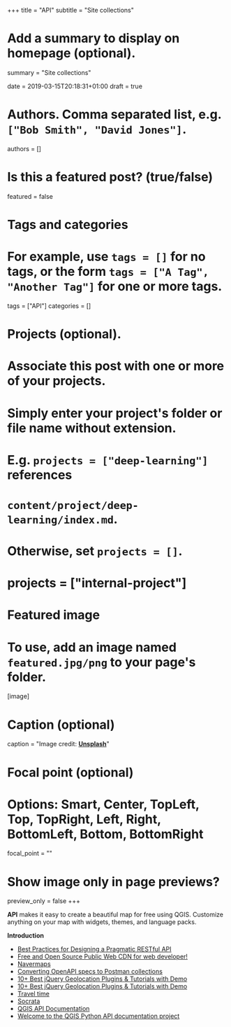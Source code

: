 +++
title = "API"
subtitle = "Site collections"

# Add a summary to display on homepage (optional).
summary = "Site collections"

date = 2019-03-15T20:18:31+01:00
draft = true

# Authors. Comma separated list, e.g. `["Bob Smith", "David Jones"]`.
authors = []


# Is this a featured post? (true/false)
featured = false

# Tags and categories
# For example, use `tags = []` for no tags, or the form `tags = ["A Tag", "Another Tag"]` for one or more tags.
tags = ["API"]
categories = []

# Projects (optional).
#   Associate this post with one or more of your projects.
#   Simply enter your project's folder or file name without extension.
#   E.g. `projects = ["deep-learning"]` references
#   `content/project/deep-learning/index.md`.
#   Otherwise, set `projects = []`.
# projects = ["internal-project"]

# Featured image
# To use, add an image named `featured.jpg/png` to your page's folder.

[image]
  # Caption (optional)
  caption = "Image credit: [**Unsplash**](https://unsplash.com/photos/CpkOjOcXdUY)"

  # Focal point (optional)
  # Options: Smart, Center, TopLeft, Top, TopRight, Left, Right, BottomLeft, Bottom, BottomRight
  focal_point = ""

  # Show image only in page previews?
  preview_only = false
+++

**API** makes it easy to create a beautiful map for free using QGIS. Customize anything on your map with widgets, themes, and language packs.



**Introduction**

- [Best Practices for Designing a Pragmatic RESTful API](https://www.vinaysahni.com/best-practices-for-a-pragmatic-restful-api)
- [Free and Open Source Public Web CDN for web developer!](https://cdnjs.com/)
- [Navermaps](https://navermaps.github.io/maps.js/docs/naver.maps.MapSystemProjection.html#getDistance)
- [Converting OpenAPI specs to Postman collections](https://blog.getpostman.com/2019/01/05/converting-openapi-specs-to-postman-collections/)
- [10+ Best jQuery Geolocation Plugins & Tutorials with Demo](https://medium.com/@krissanawat/10-best-jquery-geolocation-plugins-tutorials-with-demo-50391769cdd9)
- [10+ Best jQuery Geolocation Plugins & Tutorials with Demo](https://medium.com/@krissanawat/10-best-jquery-geolocation-plugins-tutorials-with-demo-50391769cdd9)
- [Travel time](https://www.traveltimeplatform.com/)
- [Socrata](https://dev.socrata.com/)
- [QGIS API Documentation](https://qgis.org/api/)
- [Welcome to the QGIS Python API documentation project](https://qgis.org/pyqgis/3.0/)

